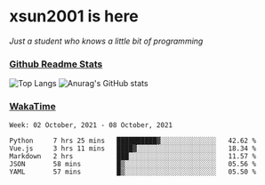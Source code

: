 # xsun2001 is here

*Just a student who knows a little bit of programming*

### [Github Readme Stats](https://github.com/anuraghazra/github-readme-stats)

![Top Langs](https://github-readme-stats.vercel.app/api/top-langs/?username=xsun2001&layout=compact&theme=radical) ![Anurag's GitHub stats](https://github-readme-stats.vercel.app/api?username=xsun2001&show_icons=true&theme=radical)

### [WakaTime](https://wakatime.com)

<!--START_SECTION:waka-->
```text
Week: 02 October, 2021 - 08 October, 2021

Python     7 hrs 25 mins   ██████████▓░░░░░░░░░░░░░░   42.62 % 
Vue.js     3 hrs 11 mins   ████▓░░░░░░░░░░░░░░░░░░░░   18.34 % 
Markdown   2 hrs           ███░░░░░░░░░░░░░░░░░░░░░░   11.57 % 
JSON       58 mins         █▒░░░░░░░░░░░░░░░░░░░░░░░   05.56 % 
YAML       57 mins         █▒░░░░░░░░░░░░░░░░░░░░░░░   05.50 % 
```
<!--END_SECTION:waka-->
